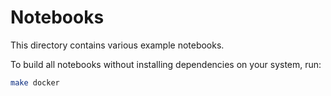 # Notebooks

This directory contains various example notebooks.

To build all notebooks without installing dependencies on your system, run:
```bash
make docker
```
